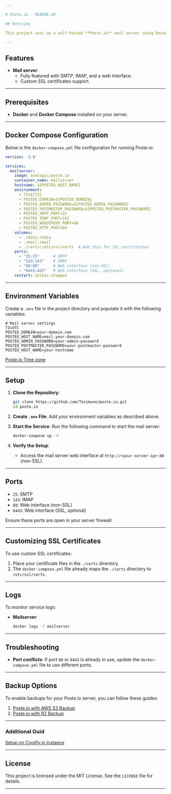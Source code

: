 ```yaml
---

# Poste.io - README.md

## Overview

This project sets up a self-hosted **Poste.io** mail server using Docker Compose.

---
```


## Features

- **Mail server**:
    - Fully featured with SMTP, IMAP, and a web interface.
    - Custom SSL certificates support.

---

## Prerequisites

- **Docker** and **Docker Compose** installed on your server.

---

## Docker Compose Configuration

Below is the `docker-compose.yml` file configuration for running Poste.io:

```yaml
version: '3.8'

services:
  mailserver:
    image: analogic/poste.io
    container_name: mailserver
    hostname: ${POSTEO_HOST_NAME}
    environment:
      - TZ=${TZ}
      - POSTEO_DOMAIN=${POSTEO_DOMAIN}
      - POSTEO_ADMIN_PASSWORD=${POSTEO_ADMIN_PASSWORD}
      - POSTEO_POSTMASTER_PASSWORD=${POSTEO_POSTMASTER_PASSWORD}
      - POSTEO_SMTP_PORT=25
      - POSTEO_IMAP_PORT=143
      - POSTEO_WEBSERVER_PORT=80
      - POSTEO_HTTP_PORT=80
    volumes:
      - ./data:/data
      - ./mail:/mail
      - ./certs:/etc/ssl/certs  # Add this for SSL certificates
    ports:
      - "25:25"      # SMTP
      - "143:143"    # IMAP
      - "88:80"      # Web interface (non-SSL)
      - "8443:443"   # Web interface (SSL, optional)
    restart: unless-stopped
```

---


## Environment Variables

Create a `.env` file in the project directory and populate it with the following variables:
```env
# Mail server settings
TZ=UTC
POSTEO_DOMAIN=your-domain.com
POSTEO_HOST_NAME=mail.your-domain.com
POSTEO_ADMIN_PASSWORD=your-admin-password
POSTEO_POSTMASTER_PASSWORD=your-postmaster-password
POSTEO_HOST_NAME=your-hostname
```
[Poste.io Time zone](https://github.com/Tesimune/poste.io/tree/main/timezone)

---

## Setup

1. **Clone the Repository**:
   ```bash
   git clone https://github.com/Tesimune/poste.io.git
   cd poste.io
   ```

2. **Create `.env` File**:
   Add your environment variables as described above.

3. **Start the Service**:
   Run the following command to start the mail server:
   ```bash
   docker-compose up -d
   ```

4. **Verify the Setup**:
    - Access the mail server web interface at `http://<your-server-ip>:88` (non-SSL).

---

## Ports

- `25`: SMTP
- `143`: IMAP
- `88`: Web interface (non-SSL)
- `8443`: Web interface (SSL, optional)

Ensure these ports are open in your server firewall.

---

## Customizing SSL Certificates

To use custom SSL certificates:

1. Place your certificate files in the `./certs` directory.
2. The `docker-compose.yml` file already maps the `./certs` directory to `/etc/ssl/certs`.

---

## Logs

To monitor service logs:

- **Mailserver**:
  ```bash
  docker logs -f mailserver
  ```

---

## Troubleshooting

- **Port conflicts**: If port `88` or `8443` is already in use, update the `docker-compose.yml` file to use different ports.

---

## Backup Options

To enable backups for your Poste.io server, you can follow these guides:

1. [Poste.io with AWS S3 Backup](https://github.com/Tesimune/poste.io/tree/main/backup/S3)
2. [Poste.io with R2 Backup](https://github.com/Tesimune/poste.io/tree/main/backup/R2)

---

### Additional Guid
[Setup on Coolify.io Instance](https://github.com/Tesimune/poste.io/tree/main/coolify)


---

## License

This project is licensed under the MIT License. See the `LICENSE` file for details.

---
